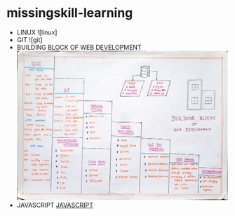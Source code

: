 # missingskill-learning
* LINUX ![linux]
* GIT ![git]
* BUILDING BLOCK OF WEB DEVELOPMENT ![bbwd](https://github.com/DEVENDRAN-S/missingskill-learning/blob/master/bbwd.jpg)
* JAVASCRIPT [JAVASCRIPT](javascript.md)
